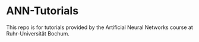 # ANN-Tutorials

This repo is for tutorials provided by the Artificial Neural Networks course at Ruhr-Universität Bochum.
